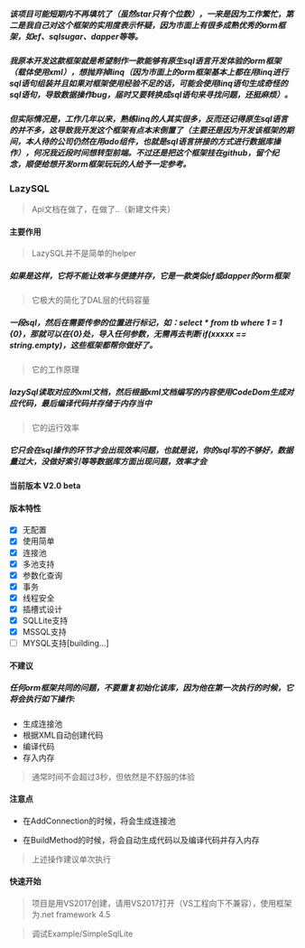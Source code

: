 ##### 该项目可能短期内不再填坑了（虽然star只有个位数），一来是因为工作繁忙，第二是我自己对这个框架的实用度表示怀疑，因为市面上有很多成熟优秀的orm框架，如ef、sqlsugar、dapper等等。

##### 我原本开发这款框架就是希望制作一款能够有原生sql语言开发体验的orm框架（载体使用xml），想抛弃掉linq（因为市面上的orm框架基本上都在用linq进行sql语句组装并且如果对框架使用经验不足的话，可能会使用linq语句生成奇怪的sql语句，导致数据操作bug，届时又要转换成sql语句来寻找问题，还挺麻烦）。

##### 但实际情况是，工作几年以来，熟练linq的人其实很多，反而还记得原生sql语言的并不多，这导致我开发这个框架有点本末倒置了（主要还是因为开发该框架的期间，本人待的公司仍然在用ado组件，也就是sql语言拼接的方式进行数据库操作），何况我近段时间想转型前端。不过还是把这个框架挂在github，留个纪念，顺便给想开发orm框架玩玩的人给予一定参考。

### LazySQL

> Api文档在做了，在做了..（新建文件夹）

#### 主要作用

> LazySQL并不是简单的helper

##### 如果是这样，它将不能让效率与便捷并存，它是一款类似ef或dapper的orm框架

> 它极大的简化了DAL层的代码容量
 
##### 一段sql，然后在需要传参的位置进行标记，如：select * from tb where 1 = 1 {0}，那就可以在{0}处，导入任何参数，无需再去判断 if(xxxxx == string.empty)，这些框架都帮你做好了。

> 它的工作原理

##### lazySql读取对应的xml文档，然后根据xml文档编写的内容使用CodeDom生成对应代码，最后编译代码并存储于内存当中

> 它的运行效率

##### 它只会在sql操作的环节才会出现效率问题，也就是说，你的sql写的不够好，数据量过大，没做好索引等等数据库方面出现问题，效率才会

#### 当前版本 V2.0 beta

#### 版本特性

- [x] 无配置
- [x] 使用简单
- [x] 连接池
- [x] 多池支持
- [x] 参数化查询
- [x] 事务
- [x] 线程安全
- [x] 插槽式设计
- [x] SQLLite支持
- [x] MSSQL支持
- [ ] MYSQL支持[building...]

#### 不建议

##### 任何orm框架共同的问题，不要重复初始化该库，因为他在第一次执行的时候，它将会执行如下操作:
- 生成连接池
- 根据XML自动创建代码
- 编译代码
- 存入内存

> 通常时间不会超过3秒，但依然是不舒服的体验

#### 注意点

- 在AddConnection的时候，将会生成连接池

- 在BuildMethod的时候，将会自动生成代码以及编译代码并存入内存

> 上述操作建议单次执行

#### 快速开始

> 项目是用VS2017创建，请用VS2017打开（VS工程向下不兼容），使用框架为.net framework 4.5

> 调试Example/SimpleSqlLite
